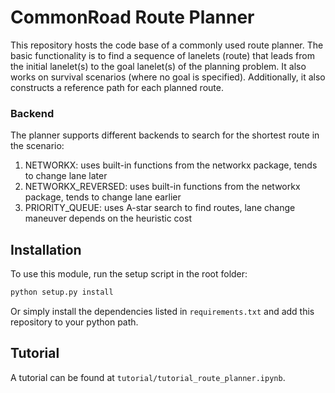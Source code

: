 # CommonRoad Route Planner

This repository hosts the code base of a commonly used route planner. The basic functionality is to find a sequence of lanelets (route) that leads from the initial lanelet(s)  to the goal lanelet(s) of the planning problem. It also works on survival scenarios (where no goal is specified). Additionally, it also constructs a reference path for each planned route.

### Backend
The planner supports different backends to search for the shortest route in the scenario:
1. NETWORKX: uses built-in functions from the networkx package, tends to change lane later
2. NETWORKX_REVERSED: uses built-in functions from the networkx package, tends to change lane earlier
3. PRIORITY_QUEUE: uses A-star search to find routes, lane change maneuver depends on the heuristic cost
## Installation

To use this module, run the setup script in the root folder:

```bash
python setup.py install
```
Or simply install the dependencies listed in `requirements.txt` and add this repository to your python path.
## Tutorial
A tutorial can be found at `tutorial/tutorial_route_planner.ipynb`.
